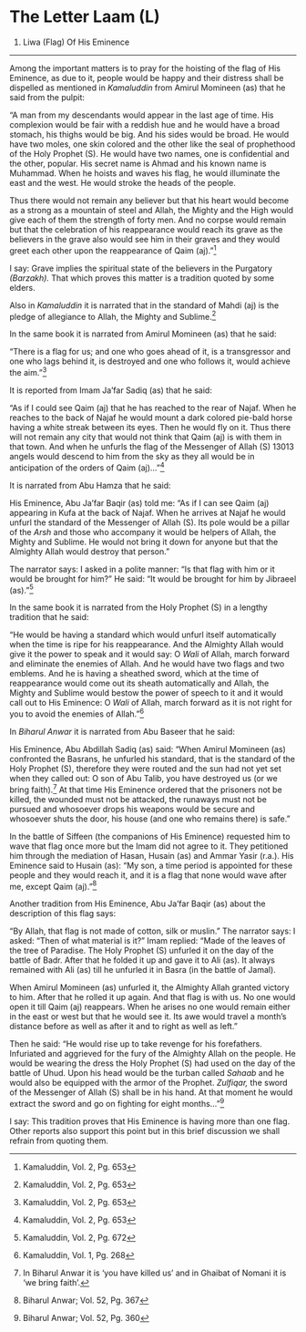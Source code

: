 The Letter Laam (L)
===================

1. Liwa (Flag) Of His Eminence
------------------------------

Among the important matters is to pray for the hoisting of the flag of
His Eminence, as due to it, people would be happy and their distress
shall be dispelled as mentioned in *Kamaluddin* from Amirul Momineen
(as) that he said from the pulpit:

“A man from my descendants would appear in the last age of time. His
complexion would be fair with a reddish hue and he would have a broad
stomach, his thighs would be big. And his sides would be broad. He would
have two moles, one skin colored and the other like the seal of
prophethood of the Holy Prophet (S). He would have two names, one is
confidential and the other, popular. His secret name is Ahmad and his
known name is Muhammad. When he hoists and waves his flag, he would
illuminate the east and the west. He would stroke the heads of the
people.

Thus there would not remain any believer but that his heart would become
as a strong as a mountain of steel and Allah, the Mighty and the High
would give each of them the strength of forty men. And no corpse would
remain but that the celebration of his reappearance would reach its
grave as the believers in the grave also would see him in their graves
and they would greet each other upon the reappearance of Qaim (aj).”[^1]

I say: Grave implies the spiritual state of the believers in the
Purgatory *(Barzakh).* That which proves this matter is a tradition
quoted by some elders.

Also in *Kamaluddin* it is narrated that in the standard of Mahdi (aj)
is the pledge of allegiance to Allah, the Mighty and Sublime.[^2]

In the same book it is narrated from Amirul Momineen (as) that he said:

“There is a flag for us; and one who goes ahead of it, is a transgressor
and one who lags behind it, is destroyed and one who follows it, would
achieve the aim.”[^3]

It is reported from Imam Ja’far Sadiq (as) that he said:

“As if I could see Qaim (aj) that he has reached to the rear of Najaf.
When he reaches to the back of Najaf he would mount a dark colored
pie-bald horse having a white streak between its eyes. Then he would fly
on it. Thus there will not remain any city that would not think that
Qaim (aj) is with them in that town. And when he unfurls the flag of the
Messenger of Allah (S) 13013 angels would descend to him from the sky as
they all would be in anticipation of the orders of Qaim (aj)…”[^4]

It is narrated from Abu Hamza that he said:

His Eminence, Abu Ja’far Baqir (as) told me: “As if I can see Qaim (aj)
appearing in Kufa at the back of Najaf. When he arrives at Najaf he
would unfurl the standard of the Messenger of Allah (S). Its pole would
be a pillar of the *Arsh* and those who accompany it would be helpers of
Allah, the Mighty and Sublime. He would not bring it down for anyone but
that the Almighty Allah would destroy that person.”

The narrator says: I asked in a polite manner: “Is that flag with him or
it would be brought for him?” He said: “It would be brought for him by
Jibraeel (as).”[^5]

In the same book it is narrated from the Holy Prophet (S) in a lengthy
tradition that he said:

“He would be having a standard which would unfurl itself automatically
when the time is ripe for his reappearance. And the Almighty Allah would
give it the power to speak and it would say: O *Wali* of Allah, march
forward and eliminate the enemies of Allah. And he would have two flags
and two emblems. And he is having a sheathed sword, which at the time of
reappearance would come out its sheath automatically and Allah, the
Mighty and Sublime would bestow the power of speech to it and it would
call out to His Eminence: O *Wali* of Allah, march forward as it is not
right for you to avoid the enemies of Allah.”[^6]

In *Biharul Anwar* it is narrated from Abu Baseer that he said:

His Eminence, Abu Abdillah Sadiq (as) said: “When Amirul Momineen (as)
confronted the Basrans, he unfurled his standard, that is the standard
of the Holy Prophet (S), therefore they were routed and the sun had not
yet set when they called out: O son of Abu Talib, you have destroyed us
(or we bring faith).[^7] At that time His Eminence ordered that the
prisoners not be killed, the wounded must not be attacked, the runaways
must not be pursued and whosoever drops his weapons would be secure and
whosoever shuts the door, his house (and one who remains there) is
safe.”

In the battle of Siffeen (the companions of His Eminence) requested him
to wave that flag once more but the Imam did not agree to it. They
petitioned him through the mediation of Hasan, Husain (as) and Ammar
Yasir (r.a.). His Eminence said to Husain (as): “My son, a time period
is appointed for these people and they would reach it, and it is a flag
that none would wave after me, except Qaim (aj).”[^8]

Another tradition from His Eminence, Abu Ja’far Baqir (as) about the
description of this flag says:

“By Allah, that flag is not made of cotton, silk or muslin.” The
narrator says: I asked: “Then of what material is it?” Imam replied:
“Made of the leaves of the tree of Paradise. The Holy Prophet (S)
unfurled it on the day of the battle of Badr. After that he folded it up
and gave it to Ali (as). It always remained with Ali (as) till he
unfurled it in Basra (in the battle of Jamal).

When Amirul Momineen (as) unfurled it, the Almighty Allah granted
victory to him. After that he rolled it up again. And that flag is with
us. No one would open it till Qaim (aj) reappears. When he arises no one
would remain either in the east or west but that he would see it. Its
awe would travel a month’s distance before as well as after it and to
right as well as left.”

Then he said: “He would rise up to take revenge for his forefathers.
Infuriated and aggrieved for the fury of the Almighty Allah on the
people. He would be wearing the dress the Holy Prophet (S) had used on
the day of the battle of Uhud. Upon his head would be the turban called
*Sahaab* and he would also be equipped with the armor of the Prophet.
*Zulfiqar,* the sword of the Messenger of Allah (S) shall be in his
hand. At that moment he would extract the sword and go on fighting for
eight months…”[^9]

I say: This tradition proves that His Eminence is having more than one
flag. Other reports also support this point but in this brief discussion
we shall refrain from quoting them.

[^1]: Kamaluddin, Vol. 2, Pg. 653

[^2]: Kamaluddin, Vol. 2, Pg. 653

[^3]: Kamaluddin, Vol. 2, Pg. 653

[^4]: Kamaluddin, Vol. 2, Pg. 653

[^5]: Kamaluddin, Vol. 2, Pg. 672

[^6]: Kamaluddin, Vol. 1, Pg. 268

[^7]: In Biharul Anwar it is ‘you have killed us’ and in Ghaibat of
Nomani it is ‘we bring faith’.

[^8]: Biharul Anwar; Vol. 52, Pg. 367

[^9]: Biharul Anwar; Vol. 52, Pg. 360


